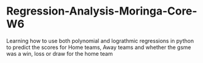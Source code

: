 # Regression-Analysis-Moringa-Core-W6
Learning how to use both polynomial and lograthmic regressions in python to predict the scores for Home teams, Away teams and whether the gsme was a win, loss or draw for the home team
